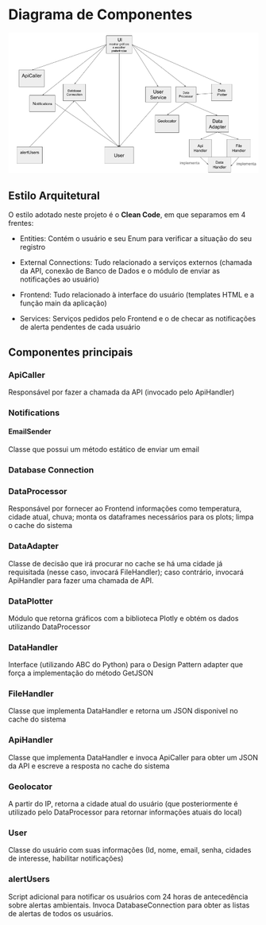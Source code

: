 # Diagrama de Componentes

![Diagrama de Componentes](diagrama.png)

## Estilo Arquitetural

O estilo adotado neste projeto é o **Clean Code**, em que separamos em 4 frentes:

- Entities: Contém o usuário e seu Enum para verificar a situação do seu registro

- External Connections: Tudo relacionado a serviços externos (chamada da API, conexão de Banco de Dados e o módulo de enviar as notificações ao usuário)

- Frontend: Tudo relacionado à interface do usuário (templates HTML e a função main da aplicação)

- Services: Serviços pedidos pelo Frontend e o de checar as notificações de alerta pendentes de cada usuário


## Componentes principais

### ApiCaller

Responsável por fazer a chamada da API (invocado pelo ApiHandler)

### Notifications

#### EmailSender

Classe que possui um método estático de enviar um email 

### Database Connection

### DataProcessor

Responsável por fornecer ao Frontend informações como temperatura, cidade atual, chuva; monta os dataframes necessários para os plots; limpa o cache do sistema

### DataAdapter

Classe de decisão que irá procurar no cache se há uma cidade já requisitada (nesse caso, invocará FileHandler); caso contrário, invocará ApiHandler para fazer uma chamada de API.

### DataPlotter

Módulo que retorna gráficos com a biblioteca Plotly e obtém os dados utilizando DataProcessor

### DataHandler

Interface (utilizando ABC do Python) para o Design Pattern adapter que força a implementação do método GetJSON

### FileHandler
Classe que implementa DataHandler e retorna um JSON disponivel no cache do sistema

### ApiHandler
Classe que implementa DataHandler e invoca ApiCaller para obter um JSON da API e escreve a resposta no cache do sistema

### Geolocator

A partir do IP, retorna a cidade atual do usuário (que posteriormente é utilizado pelo DataProcessor para retornar informações atuais do local)

### User

Classe do usuário com suas informações (Id, nome, email, senha, cidades de interesse, habilitar notificações)

### alertUsers

Script adicional para notificar os usuários com 24 horas de antecedência sobre alertas ambientais. Invoca DatabaseConnection para obter as listas de alertas de todos os usuários.
